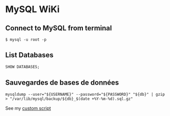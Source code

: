 # MySQL WiKi

## Connect to MySQL from terminal

```
$ mysql -u root -p
```

## List Databases

```SQL
SHOW DATABASES;
```

## Sauvegardes de bases de données

```
mysqldump --user="${USERNAME}" --password="${PASSWORD}" "${db}" | gzip > "/var/lib/mysql/backup/${db}_$(date +%Y-%m-%d).sql.gz"
```
See my [custom script](https://github.com/BenjiLeblond08/scripts/blob/master/MySQL/mysql_backup.sh)

